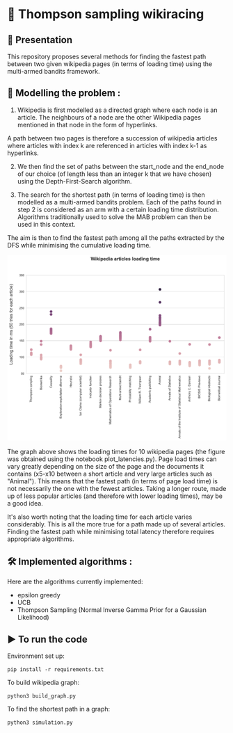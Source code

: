 # 🏁 Thompson sampling wikiracing

## 📢  Presentation
This repository proposes several methods for finding the fastest path between two given wikipedia pages (in terms of loading time) using the multi-armed bandits framework. 


## 📝 Modelling the problem :

1) Wikipedia is first modelled as a directed graph where each node is an article. The neighbours of a node are the other Wikipedia pages mentioned in that node in the form of hyperlinks. 

A path between two pages is therefore a succession of wikipedia articles where articles with index k are referenced in articles with index k-1 as hyperlinks.

2) We then find the set of paths between the start_node and the end_node of our choice (of length less than an integer k that we have chosen) using the Depth-First-Search algorithm.


3) The search for the shortest path (in terms of loading time) is then modelled as a multi-armed bandits problem. Each of the paths found in step 2 is considered as an arm with a certain loading time distribution. Algorithms traditionally used to solve the MAB problem can then be used in this context.

The aim is then to find the fastest path among all the paths extracted by the DFS while minimising the cumulative loading time. 


![img_2.png](fig/loading_times.png)

The graph above shows the loading times for 10 wikipedia pages (the figure was obtained using the notebook plot_latencies.py).
Page load times can vary greatly depending on the size of the page and the documents it contains (x5-x10 between a short article and very large articles such as "Animal"). This means that the fastest path (in terms of page load time) is not necessarily the one with the fewest articles. Taking a longer route, made up of less popular articles (and therefore with lower loading times), may be a good idea.

It's also worth noting that the loading time for each article varies considerably. This is all the more true for a path made up of several articles. Finding the fastest path while minimising total latency therefore requires appropriate algorithms.

## 🛠️ Implemented algorithms : 
Here are the algorithms currently implemented:
- epsilon greedy
- UCB 
- Thompson Sampling (Normal Inverse Gamma Prior for a Gaussian Likelihood) 


## ▶️ To run the code
Environment set up: 
```shell
pip install -r requirements.txt
```

To build wikipedia graph:
```shell
python3 build_graph.py
```

To find the shortest path in a graph:
```shell
python3 simulation.py 
```



